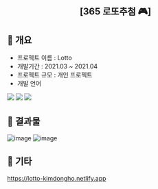 <div align="center">
  <h2> [365 로또추첨 🎮] </h2>
</div>

## 📌 개요
- 프로젝트 이름 : Lotto
- 개발기간 : 2021.03 ~ 2021.04
- 프로젝트 규모 : 개인 프로젝트
- 개발 언어
<div>
  <img src="https://img.shields.io/badge/html5-E34F26?style=flat&logo=html5&logoColor=white">
  <img src="https://img.shields.io/badge/css-1572B6?style=flat&logo=css3&logoColor=white">
  <img src="https://img.shields.io/badge/javascript-F7DF1E?style=flat&logo=javascript&logoColor=black">
</div>

## 📌 결과물
![image](https://github.com/tubus1130/ToyProject_Lotto/assets/50819376/53d707ba-a513-4783-876d-865b87bdf28c)
![image](https://github.com/tubus1130/ToyProject_Lotto/assets/50819376/589be8c7-7c41-4f3d-a232-30de74019c0b)

## 📌 기타
https://lotto-kimdongho.netlify.app
